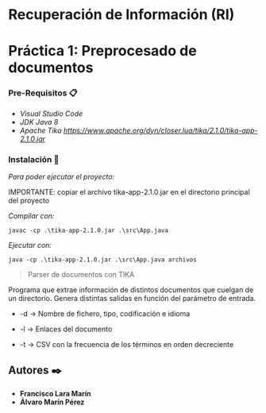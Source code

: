 # Recuperación de Información (RI)
# Práctica 1: Preprocesado de documentos
### Pre-Requisitos 📋

- _Visual Studio Code_
- _JDK Java 8_
- _Apache Tika https://www.apache.org/dyn/closer.lua/tika/2.1.0/tika-app-2.1.0.jar_

### Instalación 🔧

_Para poder ejecutar el proyecto:_

IMPORTANTE: copiar el archivo tika-app-2.1.0.jar en el directorio principal del proyecto

_Compilar con:_

```
javac -cp .\tika-app-2.1.0.jar .\src\App.java
```

_Ejecutar con:_

```
java -cp .\tika-app-2.1.0.jar .\src\App.java archivos
```

> Parser de documentos con TIKA

Programa que extrae información de distintos documentos que cuelgan de un directorio. Genera distintas salidas en función del parámetro de entrada.

* -d → Nombre de fichero, tipo, codificación e idioma

* -l → Enlaces del documento

* -t → CSV con la frecuencia de los términos en orden decreciente

## Autores ✒️

* **Francisco Lara Marín**
* **Álvaro Marín Pérez** 

